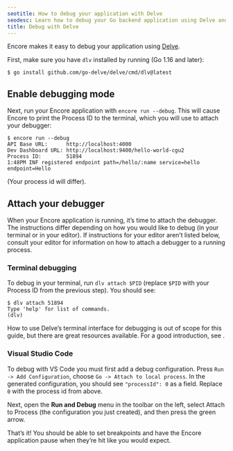 ```yaml
---
seotitle: How to debug your application with Delve
seodesc: Learn how to debug your Go backend application using Delve and Encore.
title: Debug with Delve
---
```


Encore makes it easy to debug your application using [Delve](https://github.com/go-delve/delve "Delve").

First, make sure you have `dlv` installed by running (Go 1.16 and later):

```shell
$ go install github.com/go-delve/delve/cmd/dlv@latest
```

## Enable debugging mode
Next, run your Encore application with `encore run --debug`. This will cause Encore to print the Process ID to the terminal, which you will use to attach your debugger:

```shell
$ encore run --debug
API Base URL:      http://localhost:4000
Dev Dashboard URL: http://localhost:9400/hello-world-cgu2
Process ID:        51894
1:48PM INF registered endpoint path=/hello/:name service=hello endpoint=Hello
```

(Your process id will differ).

## Attach your debugger
When your Encore application is running, it’s time to attach the debugger. The instructions differ depending on how you would like to debug (in your terminal or in your editor). If instructions for your editor aren’t listed below, consult your editor for information on how to attach a debugger to a running process.

### Terminal debugging
To debug in your terminal, run `dlv attach $PID` (replace `$PID` with your Process ID from the previous step). You should see:

```shell
$ dlv attach 51894
Type 'help' for list of commands.
(dlv)
```

How to use Delve’s terminal interface for debugging is out of scope for this guide, but there are great resources available. For a good introduction, see [](https://golang.cafe/blog/golang-debugging-with-delve.html "Debugging with Delve").

### Visual Studio Code
To debug with VS Code you must first add a debug configuration. Press `Run -> Add Configuration`, choose `Go -> Attach to local process`. In the generated configuration, you should see `"processId": 0` as a field. Replace `0` with the process id from above.

Next, open the **Run and Debug** menu in the toolbar on the left, select Attach to Process (the configuration you just created), and then press the green arrow.

That’s it! You should be able to set breakpoints and have the Encore application pause when they’re hit like you would expect.
